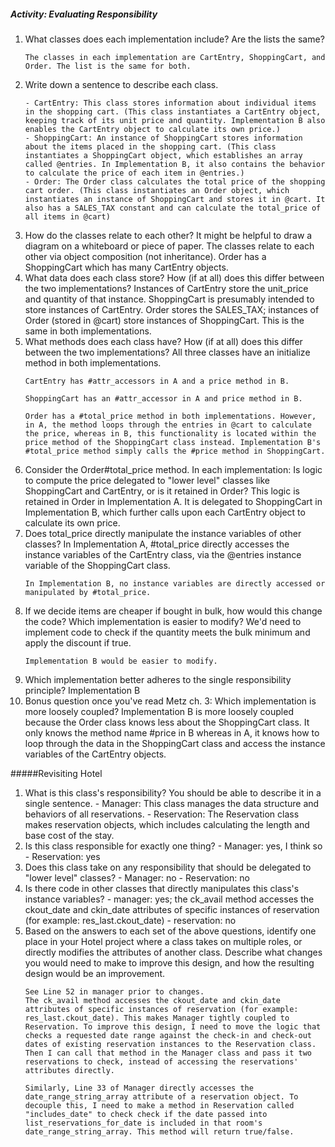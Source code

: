 ##### Activity: Evaluating Responsibility

<ol>
<li>
What classes does each implementation include? Are the lists the same?

    The classes in each implementation are CartEntry, ShoppingCart, and Order. The list is the same for both.
</li>

<li>Write down a sentence to describe each class.

    - CartEntry: This class stores information about individual items in the shopping cart. (This class instantiates a CartEntry object, keeping track of its unit price and quantity. Implementation B also enables the CartEntry object to calculate its own price.)
    - ShoppingCart: An instance of ShoppingCart stores information about the items placed in the shopping cart. (This class instantiates a ShoppingCart object, which establishes an array called @entries. In Implementation B, it also contains the behavior to calculate the price of each item in @entries.)
    - Order: The Order class calculates the total price of the shopping cart order. (This class instantiates an Order object, which instantiates an instance of ShoppingCart and stores it in @cart. It also has a SALES_TAX constant and can calculate the total_price of all items in @cart)
</li>

<li>How do the classes relate to each other? It might be helpful to draw a diagram on a whiteboard or piece of paper.
    The classes relate to each other via object composition (not inheritance). Order has a ShoppingCart which has many CartEntry objects.
</li>

<li>What data does each class store? How (if at all) does this differ between the two implementations?
    Instances of CartEntry store the unit_price and quantity of that instance. ShoppingCart is presumably intended to store instances of CartEntry. Order stores the SALES_TAX; instances of Order (stored in @cart) store instances of ShoppingCart. This is the same in both implementations.
</li>

<li>What methods does each class have? How (if at all) does this differ between the two implementations?
    All three classes have an initialize method in both implementations.

    CartEntry has #attr_accessors in A and a price method in B.

    ShoppingCart has an #attr_accessor in A and price method in B.

    Order has a #total_price method in both implementations. However, in A, the method loops through the entries in @cart to calculate the price, whereas in B, this functionality is located within the price method of the ShoppingCart class instead. Implementation B's #total_price method simply calls the #price method in ShoppingCart.
</li>

<li>Consider the Order#total_price method. In each implementation:
Is logic to compute the price delegated to "lower level" classes like ShoppingCart and CartEntry, or is it retained in Order?
    This logic is retained in Order in Implementation A. It is delegated to ShoppingCart in Implementation B, which further calls upon each CartEntry object to calculate its own price.
</li>

<li>
Does total_price directly manipulate the instance variables of other classes?
    In Implementation A, #total_price directly accesses the instance variables of the CartEntry class, via the @entries instance variable of the ShoppingCart class. 

    In Implementation B, no instance variables are directly accessed or manipulated by #total_price.
</li>

<li>If we decide items are cheaper if bought in bulk, how would this change the code? Which implementation is easier to modify?
    We'd need to implement code to check if the quantity meets the bulk minimum and apply the discount if true. 

    Implementation B would be easier to modify.
</li>

<li>Which implementation better adheres to the single responsibility principle?
    Implementation B
</li>

<li>Bonus question once you've read Metz ch. 3: Which implementation is more loosely coupled?
    Implementation B is more loosely coupled because the Order class knows less about the ShoppingCart class. It only knows the method name #price in B whereas in A, it knows how to loop through the data in the ShoppingCart class and access the instance variables of the CartEntry objects.
</li>
</ol>

#####Revisiting Hotel
<ol>
<li>What is this class's responsibility?
You should be able to describe it in a single sentence.
    - Manager: This class manages the data structure and behaviors of all reservations.
    - Reservation: The Reservation class makes reservation objects, which includes calculating the length and base cost of the stay.
</li>

<li>Is this class responsible for exactly one thing?
    - Manager: yes, I think so
    - Reservation: yes
</li>

<li>Does this class take on any responsibility that should be delegated to "lower level" classes?
    - Manager: no
    - Reservation: no
</li>

<li>Is there code in other classes that directly manipulates this class's instance variables?
    - manager: yes; the ck_avail method accesses the ckout_date and ckin_date attributes of specific instances of reservation (for example: res_last.ckout_date)
    - reservation: no
</li>

<li>Based on the answers to each set of the above questions, identify one place in your Hotel project where a class takes on multiple roles, or directly modifies the attributes of another class. Describe what changes you would need to make to improve this design, and how the resulting design would be an improvement.

    See Line 52 in manager prior to changes.
    The ck_avail method accesses the ckout_date and ckin_date attributes of specific instances of reservation (for example: res_last.ckout_date). This makes Manager tightly coupled to Reservation. To improve this design, I need to move the logic that checks a requested date range against the check-in and check-out dates of existing reservation instances to the Reservation class. Then I can call that method in the Manager class and pass it two reservations to check, instead of accessing the reservations' attributes directly.

    Similarly, Line 33 of Manager directly accesses the date_range_string_array attribute of a reservation object. To decouple this, I need to make a method in Reservation called "includes_date" to check check if the date passed into list_reservations_for_date is included in that room's date_range_string_array. This method will return true/false.
    
</li>
</ol>